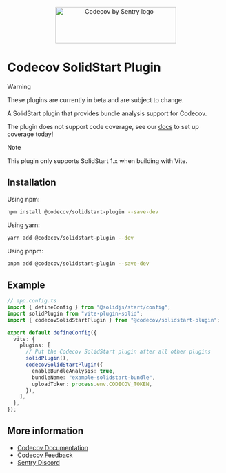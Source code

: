 <p align="center">
  <a href="https://about.codecov.io" target="_blank">
    <img src="https://about.codecov.io/wp-content/themes/codecov/assets/brand/sentry-cobranding/logos/codecov-by-sentry-logo.svg" alt="Codecov by Sentry logo" width="280" height="84">
  </a>
</p>

# Codecov SolidStart Plugin

> [!WARNING]
> These plugins are currently in beta and are subject to change.
>
> A SolidStart plugin that provides bundle analysis support for Codecov.
>
> The plugin does not support code coverage, see our [docs](https://docs.codecov.com/docs/quick-start) to set up coverage today!

> [!NOTE]
> This plugin only supports SolidStart 1.x when building with Vite.

## Installation

Using npm:

```bash
npm install @codecov/solidstart-plugin --save-dev
```

Using yarn:

```bash
yarn add @codecov/solidstart-plugin --dev
```

Using pnpm:

```bash
pnpm add @codecov/solidstart-plugin --save-dev
```

## Example

```ts
// app.config.ts
import { defineConfig } from "@solidjs/start/config";
import solidPlugin from "vite-plugin-solid";
import { codecovSolidStartPlugin } from "@codecov/solidstart-plugin";

export default defineConfig({
  vite: {
    plugins: [
      // Put the Codecov SolidStart plugin after all other plugins
      solidPlugin(),
      codecovSolidStartPlugin({
        enableBundleAnalysis: true,
        bundleName: "example-solidstart-bundle",
        uploadToken: process.env.CODECOV_TOKEN,
      }),
    ],
  },
});
```

## More information

- [Codecov Documentation](https://docs.codecov.com/docs)
- [Codecov Feedback](https://github.com/codecov/feedback/discussions)
- [Sentry Discord](https://discord.gg/Ww9hbqr)
